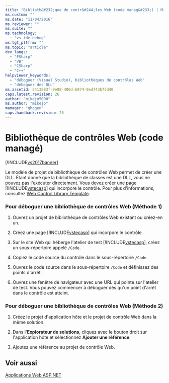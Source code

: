 ```yaml
---
title: "Biblioth&#232;que de contr&#244;les Web (code manag&#233;) | Microsoft Docs"
ms.custom: ""
ms.date: "11/04/2016"
ms.reviewer: ""
ms.suite: ""
ms.technology: 
  - "vs-ide-debug"
ms.tgt_pltfrm: ""
ms.topic: "article"
dev_langs: 
  - "FSharp"
  - "VB"
  - "CSharp"
  - "C++"
helpviewer_keywords: 
  - "déboguer (Visual Studio), bibliothèques de contrôles Web"
  - "déboguer des DLL"
ms.assetid: 2413883f-9e88-406d-b874-0ed743b75d40
caps.latest.revision: 26
author: "mikejo5000"
ms.author: "mikejo"
manager: "ghogen"
caps.handback.revision: 26
---
```

# Biblioth&#232;que de contr&#244;les Web (code manag&#233;)
[!INCLUDE[vs2017banner](../code-quality/includes/vs2017banner.md)]

Le modèle de projet de bibliothèque de contrôles Web permet de créer une DLL.  Étant donné que la bibliothèque de classes est une DLL, vous ne pouvez pas l'exécuter directement.  Vous devez créer une page [!INCLUDE[vstecasp](../code-quality/includes/vstecasp_md.md)] qui incorpore le contrôle.  Pour plus d'informations, consultez [Web Control Library Template](http://msdn.microsoft.com/fr-fr/00666b07-71d2-4ace-a13c-cc130a3ce372).  
  
### Pour déboguer une bibliothèque de contrôles Web \(Méthode 1\)  
  
1.  Ouvrez un projet de bibliothèque de contrôles Web existant ou créez\-en un.  
  
2.  Créez une page [!INCLUDE[vstecasp](../code-quality/includes/vstecasp_md.md)] qui incorpore le contrôle.  
  
3.  Sur le site Web qui héberge l'atelier de test [!INCLUDE[vstecasp](../code-quality/includes/vstecasp_md.md)], créez un sous\-répertoire appelé `/Code`.  
  
4.  Copiez le code source du contrôle dans le sous\-répertoire `/Code`.  
  
5.  Ouvrez le code source dans le sous\-répertoire `/Code` et définissez des points d'arrêt.  
  
6.  Ouvrez une fenêtre de navigateur avec une URL qui pointe sur l'atelier de test.  Vous pouvez commencer à déboguer dès qu'un point d'arrêt dans le contrôle est atteint.  
  
### Pour déboguer une bibliothèque de contrôles Web \(Méthode 2\)  
  
1.  Créez le projet d'application hôte et le projet de contrôle Web dans la même solution.  
  
2.  Dans l'**Explorateur de solutions**, cliquez avec le bouton droit sur l'application hôte et sélectionnez **Ajouter une référence**.  
  
3.  Ajoutez une référence au projet de contrôle Web.  
  
## Voir aussi  
 [Applications Web ASP.NET](../debugger/debugging-preparation-aspnet-web-applications.md)